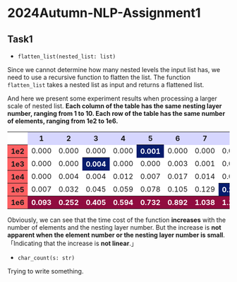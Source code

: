# 2024Autumn-NLP-Assignment1

## Task1

- `flatten_list(nested_list: list)`

Since we cannot determine how many nested levels the input list has, we need to use a recursive function to flatten the list. The function `flatten_list` takes a nested list as input and returns a flattened list.

And here we present some experiment results when processing a larger scale of nested list. **Each column of the table has the same nesting layer number, ranging from 1 to 10. Each row of the table has the same number of elements, ranging from 1e2 to 1e6.**

<table>
  <tr>
    <th style="background-color: #FFFFFF; "></th>
    <th style="background-color: #d6d6fe; ">1</th>
    <th style="background-color: #d6d6fe; ">2</th>
    <th style="background-color: #d6d6fe; ">3</th>
    <th style="background-color: #d6d6fe; ">4</th>
    <th style="background-color: #d6d6fe; ">5</th>
    <th style="background-color: #d6d6fe; ">6</th>
    <th style="background-color: #d6d6fe; ">7</th>
    <th style="background-color: #d6d6fe; ">8</th>
    <th style="background-color: #d6d6fe; ">9</th>
    <th style="background-color: #d6d6fe; ">10</th>
  </tr>
  <tr>
    <th style="background-color: #fe6062;">1e2</td>
    <td style="background-color: #FFFFFF;">0.000</td>
    <td style="background-color: #FFFFFF;">0.000</td>
    <td style="background-color: #FFFFFF;">0.000</td>
    <td style="background-color: #FFFFFF;">0.000</td>
    <th style="background-color: #061c6d; color: #FFFFFF">0.001</td>
    <td style="background-color: #FFFFFF;">0.000</td>
    <td style="background-color: #FFFFFF;">0.000</td>
    <td style="background-color: #FFFFFF;">0.001</td>
    <td style="background-color: #FFFFFF;">0.000</td>
    <td style="background-color: #FFFFFF;">0.000</td>
  </tr>
  <tr>
    <th style="background-color: #fe6062;">1e3</td>
    <td style="background-color: #FFFFFF;">0.000</td>
    <td style="background-color: #FFFFFF;">0.000</td>
    <th style="background-color: #061c6d; color: #FFFFFF">0.004</td>
    <td style="background-color: #FFFFFF;">0.000</td>
    <td style="background-color: #FFFFFF;">0.000</td>
    <td style="background-color: #FFFFFF;">0.003</td>
    <td style="background-color: #FFFFFF;">0.001</td>
    <td style="background-color: #FFFFFF;">0.002</td>
    <td style="background-color: #FFFFFF;">0.001</td>
    <td style="background-color: #FFFFFF;">0.001</td>
  </tr>
  <tr>
    <th style="background-color: #fe6062;">1e4</td>
    <td style="background-color: #FFFFFF;">0.000</td>
    <td style="background-color: #FFFFFF;">0.004</td>
    <td style="background-color: #FFFFFF;">0.004</td>
    <td style="background-color: #FFFFFF;">0.012</td>
    <td style="background-color: #FFFFFF;">0.007</td>
    <td style="background-color: #FFFFFF;">0.017</td>
    <td style="background-color: #FFFFFF;">0.014</td>
    <td style="background-color: #FFFFFF;">0.016</td>
    <td style="background-color: #FFFFFF;">0.016</td>
    <th style="background-color: #061c6d; color: #FFFFFF">0.030</td>
  </tr>
  <tr>
    <th style="background-color: #fe6062;">1e5</td>
    <td style="background-color: #FFFFFF;">0.007</td>
    <td style="background-color: #FFFFFF;">0.032</td>
    <td style="background-color: #FFFFFF;">0.045</td>
    <td style="background-color: #FFFFFF;">0.059</td>
    <td style="background-color: #FFFFFF;">0.078</td>
    <td style="background-color: #FFFFFF;">0.105</td>
    <td style="background-color: #FFFFFF;">0.129</td>
    <th style="background-color: #061c6d; color: #FFFFFF">0.157</td>
    <td style="background-color: #FFFFFF;">0.146</td>
    <td style="background-color: #FFFFFF;">0.157</td>
  </tr>
  <tr>
    <th style="background-color: #fe6062;">1e6</td>
    <th style="background-color: #900C3F; color: #FFFFFF;">0.093</td>
    <th style="background-color: #900C3F; color: #FFFFFF;">0.252</th>
    <th style="background-color: #900C3F; color: #FFFFFF;">0.405</th>
    <th style="background-color: #900C3F; color: #FFFFFF;">0.594</th>
    <th style="background-color: #900C3F; color: #FFFFFF;">0.732</th>
    <th style="background-color: #900C3F; color: #FFFFFF;">0.892</th>
    <th style="background-color: #900C3F; color: #FFFFFF;">1.038</th>
    <th style="background-color: #900C3F; color: #FFFFFF;">1.181</th>
    <th style="background-color: #900C3F; color: #FFFFFF;">1.377</th>
    <th style="background-color: #900C3F; color: #FFFFFF;">1.689</th>
  </tr>
</table>

Obviously, we can see that the time cost of the function **increases** with the number of elements and the nesting layer number. But the increase is **not apparent when the element number or the nesting layer number is small**.「Indicating that the increase is **not linear**.」

- `char_count(s: str)`

Trying to write something.